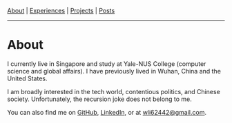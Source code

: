 [About]({{site.baseurl}}/about.html) \| 
[Experiences]({{site.baseurl}}/experiences.html) \| 
[Projects]({{site.baseurl}}/projects.html) \| 
[Posts]({{site.baseurl}}/posts.html)

-----------

# About

I currently live in Singapore and study at Yale-NUS College (computer science and global affairs). I have previously lived in Wuhan, China and the United States.

I am broadly interested in the tech world, contentious politics, and Chinese society. Unfortunately, the recursion joke does not belong to me.

You can also find me on 
[GitHub](https://github.com/wli-linda), 
[LinkedIn](https://www.linkedin.com/in/wandanli/), 
or at [wli62442@gmail.com](mailto:wli62442@gmail.com).